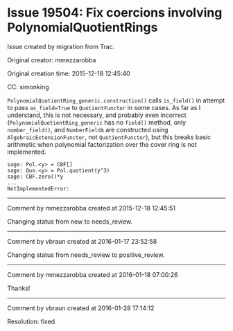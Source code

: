 # Issue 19504: Fix coercions involving PolynomialQuotientRings

Issue created by migration from Trac.

Original creator: mmezzarobba

Original creation time: 2015-12-18 12:45:40

CC:  simonking

`PolynomialQuotientRing_generic.construction()` calls `is_field()` in attempt to pass `as_field=True` to `QuotientFunctor` in some cases. As far as I understand, this is not necessary, and probably even incorrect (`PolynomialQuotientRing_generic` has no `field()` method, only `number_field()`, and `NumberField`s are constructed using `AlgebraicExtensionFunctor`, not `QuotientFunctor`), but this breaks basic arithmetic when polynomial factorization over the cover ring is not implemented.


```
sage: Pol.<y> = CBF[]            
sage: Quo.<y> = Pol.quotient(y^3)
sage: CBF.zero()*y
...
NotImplementedError:
```



---

Comment by mmezzarobba created at 2015-12-18 12:45:51

Changing status from new to needs_review.


---

Comment by vbraun created at 2016-01-17 23:52:58

Changing status from needs_review to positive_review.


---

Comment by mmezzarobba created at 2016-01-18 07:00:26

Thanks!


---

Comment by vbraun created at 2016-01-28 17:14:12

Resolution: fixed
